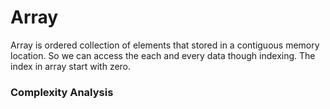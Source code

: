 # Array

Array is ordered collection of elements that stored in a contiguous memory location. So we can access the each and every data though indexing. The index in array start with zero. 

### Complexity Analysis


